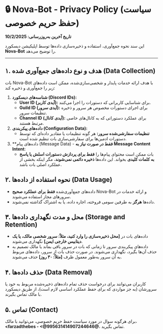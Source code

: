 # 🔒 Nova-Bot - Privacy Policy (سیاست حفظ حریم خصوصی)

**تاریخ آخرین به‌روزرسانی: 10/2/2025**

این سند نحوه جمع‌آوری، استفاده و ذخیره‌سازی داده‌ها توسط اپلیکیشن دیسکورد **Nova-Bot** را توضیح می‌دهد.

---

## ۱. هدف و نوع داده‌های جمع‌آوری شده (Data Collection)

بات Nova-Bot با هدف ارائه خدمات پایدار و شخصی‌سازی‌شده، ممکن است داده‌های زیر را جمع‌آوری و ذخیره کند:

1.  **شناسه‌های دیسکورد (Discord IDs):**
    * **User ID (آیدی کاربر):** برای شناسایی کاربرانی که دستورات را اجرا می‌کنند.
    * **Guild ID (آیدی سرور):** برای اجرای دستورات مخصوص هر سرور و ذخیره تنظیمات سرور.
    * **Channel ID (آیدی کانال):** برای عملکرد دستوراتی که به کانال‌های خاصی مرتبط هستند.
2.  **داده‌های پیکربندی (Configuration Data):**
    * **تنظیمات سفارشی‌شده سرور:** هر گونه تنظیمات یا مقادیر داده‌ای که توسط دستورات ادمین‌ها برای سفارشی‌سازی بات تنظیم شده است.
3.  **داده‌های پیام (Message Data) - **فقط در صورت نیاز به Message Content Intent**:
    * بات ممکن است محتوای پیام‌ها را **فقط برای پردازش دستورات اسلش یا پاسخ به کلمات کلیدی** بخواند. این داده‌ها **ذخیره دائمی نمی‌شوند**، مگر اینکه بخشی از عملکرد اصلی بات باشد.

## ۲. نحوه استفاده از داده‌ها (Data Usage)

* داده‌های جمع‌آوری‌شده **فقط برای عملکرد صحیح** Nova-Bot و ارائه خدمات در سرورهای مجاز استفاده می‌شوند.
* داده‌ها **هرگز** به طرفین سومی فروخته، اجاره داده، یا به اشتراک گذاشته نمی‌شوند.

## ۳. محل و مدت نگهداری داده‌ها (Storage and Retention)

* داده‌های بات در **[محل ذخیره‌سازی را وارد کنید، مثلاً: سرور شخصی مالک، یا یک دیتابیس خارجی ایمن]** نگهداری می‌شوند.
* داده‌های پیکربندی سرور تا زمانی که بات در سرور باقی بماند یا مالک تصمیم به حذف آن‌ها بگیرد، نگهداری می‌شوند. در صورت حذف بات از سرور، داده‌های مربوط به آن سرور به‌طور معمول ظرف **[مثلاً: ۳۰ روز]** حذف می‌شوند.

## ۴. حذف داده‌ها (Data Removal)

کاربران می‌توانند برای درخواست حذف تمام داده‌های ذخیره‌شده مربوط به خود یا سرورشان (به جز مواردی که برای حفظ عملکرد اساسی لازم است)، از طریق دیسکورد با مالک تماس بگیرند.

## ۵. تماس (Contact)

برای هرگونه سوال در مورد سیاست حفظ حریم خصوصی، می‌توانید با مالک، **<farzadthebes - <@995631414907244646@**، تماس بگیرید.

